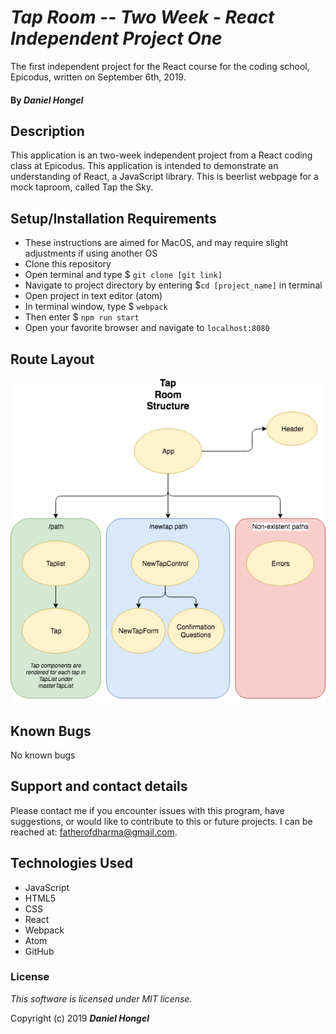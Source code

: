 # _Tap Room -- Two Week - React Independent Project One_

 The first independent project for the React course for the coding school, Epicodus, written on September 6th, 2019.

#### By _**Daniel Hongel**_

## Description

This application is an two-week independent project from a React coding class at Epicodus. This application is intended to demonstrate an understanding of React, a JavaScript library. This is beerlist webpage for a mock taproom, called Tap the Sky. 

## Setup/Installation Requirements

* These instructions are aimed for MacOS, and may require slight adjustments if using another OS
* Clone this repository
* Open terminal and type $ `git clone [git link]`
* Navigate to project directory by entering $`cd [project_name]` in terminal
* Open project in text editor (atom)
* In terminal window, type $ `webpack`
* Then enter $ `npm run start`
* Open your favorite browser and navigate to `localhost:8080`

## Route Layout

![alt text](TapRoom-React.png)

## Known Bugs

No known bugs

## Support and contact details

Please contact me if you encounter issues with this program, have suggestions, or would like to contribute to this or future projects. I can be reached at:  fatherofdharma@gmail.com.

## Technologies Used

* JavaScript
* HTML5
* CSS
* React
* Webpack
* Atom
* GitHub

### License
_This software is licensed under MIT license._

Copyright (c) 2019 **_Daniel Hongel_**
